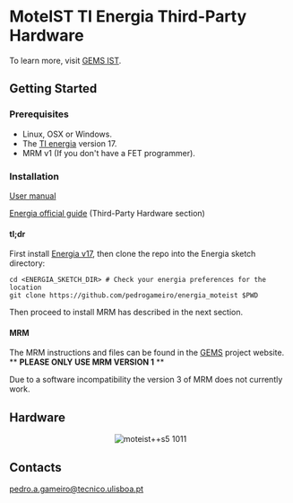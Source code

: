 # MoteIST TI Energia Third-Party Hardware

To learn more, visit [GEMS IST](http://leme.tagus.ist.utl.pt/gems/PmWiki/index.php/Projects/MoteIST).

## Getting Started

### Prerequisites

* Linux, OSX or Windows.
* The [TI energia](http://www.energia.nu/) version 17.
* MRM v1 (If you don't have a FET programmer).

### Installation

[User manual](https://github.com/pedrogameiro/energia_moteist/blob/docs/moteist-energia-manualv2.pdf)

[Energia official guide](http://energia.nu/Guide_Environment.html) (Third-Party Hardware section)

#### tl;dr
First install [Energia v17](http://energia.nu/), then clone the repo into the Energia sketch directory: 
```shell
cd <ENERGIA_SKETCH_DIR> # Check your energia preferences for the location
git clone https://github.com/pedrogameiro/energia_moteist $PWD
```
Then proceed to install MRM has described in the next section.

#### MRM

The MRM instructions and files can be found in the [GEMS](http://leme.tagus.ist.utl.pt/gems/PmWiki/index.php/Projects/MoteIST) project website.
** **PLEASE ONLY USE MRM VERSION 1** **

Due to a software incompatibility the version 3 of MRM does not currently work.

## Hardware

<p align="center">
  <img src="http://leme.tagus.ist.utl.pt/gems/PmWiki/index.php/Projects/MoteIST?action=download&upname=fotos5.jpg" alt="moteist++s5 1011" >
</p>

## Contacts
[pedro.a.gameiro@tecnico.ulisboa.pt](mailto:pedro.a.gameiro@tecnico.ulisboa.pt) 
